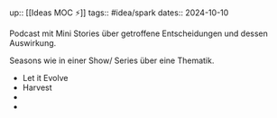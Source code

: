 up:: [[Ideas MOC ⚡️]]
tags:: #idea/spark 
dates:: 2024-10-10

Podcast mit Mini Stories über getroffene Entscheidungen und dessen Auswirkung.

Seasons wie in einer Show/ Series über eine Thematik.
- Let it Evolve
- Harvest
- 
- 